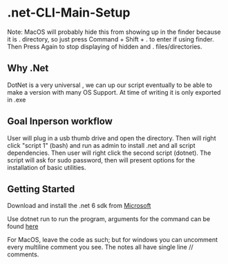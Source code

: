 # .net-CLI-Main-Setup

Note: MacOS will probably hide this from showing up in the finder because it is . directory, so just press Command + Shift + . to enter if using finder. Then Press Again to stop displaying of hidden and . files/directories.

## Why .Net

DotNet is a very universal , we can up our script eventually to be able to make a version with many OS Support. At time of writing it is only exported in .exe

## Goal Inperson workflow

User will plug in a usb thumb drive and open the directory. Then will right click "script 1" (bash) and run as admin to install .net and all script dependencies. Then user will right click the second script (dotnet). The script will ask for sudo password, then will present options for the installation of basic utilities.

## Getting Started

Download and install the .net 6 sdk from [Microsoft](https://dotnet.microsoft.com/en-us/download/dotnet/6.0)

Use  dotnet run  to run the program, arguments for the command can be found [here](https://dotnet.microsoft.com/en-us/download/dotnet/6.0)

For MacOS, leave the code as such; but for windows you can uncomment every multiline comment you see. The notes all have single line // comments.
